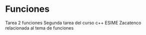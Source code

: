 # Funciones
Tarea 2 funciones
Segunda tarea del curso c++ ESIME Zacatenco relacionada al tema de funciones
